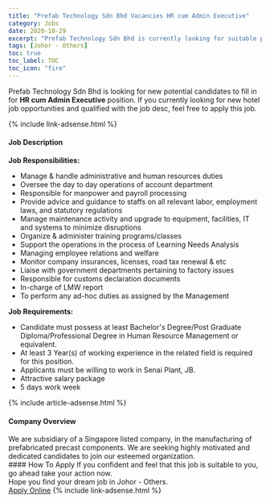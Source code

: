 ```yaml
---
title: "Prefab Technology Sdn Bhd Vacancies HR cum Admin Executive" 
category: Jobs 
date: 2020-10-29 
excerpt: "Prefab Technology Sdn Bhd is currently looking for suitable person to fill in the HR cum Admin Executive which positioned at Johor - Others" 
tags: [Johor - Others] 
toc: true 
toc_label: TOC 
toc_icon: "fire" 
--- 
```


<p>Prefab Technology Sdn Bhd is looking for new potential candidates to fill in for <b>HR cum Admin Executive</b> position. If you currently looking for new hotel job opportunities and qualified with the job desc, feel free to apply this job.
</p>{% include link-adsense.html %} 
<div><div><h4>Job Description</h4></div><div><div><span><div><div><div><strong>Job Responsibilities:</strong></div><ul><li><div>Manage &amp; handle administrative and human resources duties</div></li><li><div>Oversee the day to day operations of account department</div></li><li><div>Responsible for manpower and payroll processing</div></li><li><div>Provide advice and guidance to staffs on all relevant labor, employment laws, and statutory regulations</div></li><li><div>Manage maintenance activity and upgrade to equipment, facilities, IT and systems to minimize disruptions</div></li><li><div>Organize &amp; administer training programs/classes</div></li><li><div>Support the operations in the process of Learning Needs Analysis</div></li><li><div>Managing employee relations and welfare</div></li><li><div>Monitor company insurances, licenses, road tax renewal &amp; etc</div></li><li><div>Liaise with government departments pertaining to factory issues</div></li><li><div>Responsible for customs declaration documents</div></li><li><div>In-charge of LMW report</div></li><li><div>To perform any ad-hoc duties as assigned by the Management</div></li></ul></div><div><div><strong>Job Requirements:</strong></div></div><ul><li>Candidate must possess at least Bachelor's Degree/Post Graduate Diploma/Professional Degree in Human Resource Management or equivalent.</li><li>At least&#160;3&#160;Year(s) of working experience in the related field is required for this position.</li><li>Applicants must be willing to work in Senai Plant, JB.</li><li>Attractive salary package</li><li>5 days work week</li></ul></div></span></div></div></div> 
{% include article-adsense.html %} 
<div><div><h4>Company Overview</h4></div><div><div><span><div><div>We are subsidiary of a&#160;Singapore listed company, in the manufacturing of prefabricated&#160;precast components. We are seeking highly motivated and dedicated candidates to join our esteemed organization.</div></div></span></div></div></div> 
#### How To Apply 
If you confident and feel that this job is suitable to you, go ahead take your action now. <br/> 
Hope you find your dream job in Johor - Others. <br/> 
<a href="https://www.jobstreet.com.my/en/job/hr-cum-admin-executive-4413963?jobId=jobstreet-my-job-4413963&sectionRank=6&token=0~ca52587c-9a8f-450b-8a9c-a71ff7ac0d76&fr=SRP%20View%20In%20New%20Ta" class="btn btn--info" target="_blank" rel="nofollow noopenner">Apply Online</a> 
{% include link-adsense.html %} 